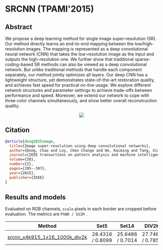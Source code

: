 # SRCNN (TPAMI'2015)

## Abstract

<!-- [ABSTRACT] -->

We propose a deep learning method for single image super-resolution (SR). Our method directly learns an end-to-end mapping between the low/high-resolution images. The mapping is represented as a deep convolutional neural network (CNN) that takes the low-resolution image as the input and outputs the high-resolution one. We further show that traditional sparse-coding-based SR methods can also be viewed as a deep convolutional network. But unlike traditional methods that handle each component separately, our method jointly optimizes all layers. Our deep CNN has a lightweight structure, yet demonstrates state-of-the-art restoration quality, and achieves fast speed for practical on-line usage. We explore different network structures and parameter settings to achieve trade-offs between performance and speed. Moreover, we extend our network to cope with three color channels simultaneously, and show better overall reconstruction quality.

<!-- [IMAGE] -->
<p align="center">
  <img src="https://user-images.githubusercontent.com/7676947/144034831-79f48aae-196e-42e7-92b9-069149733e3e.png" />
</p>

<!-- [PAPER_TITLE: Image Super-Resolution Using Deep Convolutional Networks] -->
<!-- [PAPER_URL: https://arxiv.org/abs/1501.00092] -->

## Citation

<!-- [ALGORITHM] -->

```bibtex
@article{dong2015image,
  title={Image super-resolution using deep convolutional networks},
  author={Dong, Chao and Loy, Chen Change and He, Kaiming and Tang, Xiaoou},
  journal={IEEE transactions on pattern analysis and machine intelligence},
  volume={38},
  number={2},
  pages={295--307},
  year={2015},
  publisher={IEEE}
}
```

## Results and models

Evaluated on RGB channels, `scale` pixels in each border are cropped before evaluation.
The metrics are `PSNR / SSIM` .

|                                         Method                                          |       Set5       |       Set14       |      DIV2K       |                                                                                                                    Download                                                                                                                     |
| :-------------------------------------------------------------------------------------: | :--------------: | :---------------: | :--------------: | :---------------------------------------------------------------------------------------------------------------------------------------------------------------------------------------------------------------------------------------------: |
| [srcnn_x4k915_1x16_1000k_div2k](/configs/restorers/srcnn/srcnn_x4k915_g1_1000k_div2k.py) | 28.4316 / 0.8099 | 25.6486 /  0.7014 | 27.7460 / 0.7854 | [model](https://download.openmmlab.com/mmediting/restorers/srcnn/srcnn_x4k915_1x16_1000k_div2k_20200608-4186f232.pth) \| [log](https://download.openmmlab.com/mmediting/restorers/srcnn/srcnn_x4k915_1x16_1000k_div2k_20200608_120159.log.json) |
